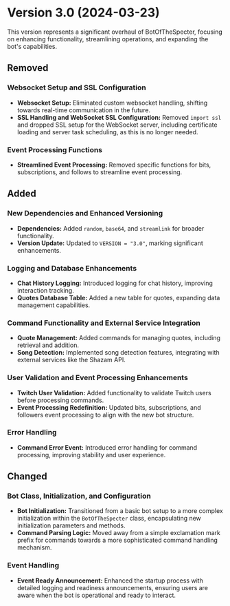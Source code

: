 # Version 3.0 (2024-03-23)

This version represents a significant overhaul of BotOfTheSpecter, focusing on enhancing functionality, streamlining operations, and expanding the bot's capabilities.

## Removed

### Websocket Setup and SSL Configuration
- **Websocket Setup:** Eliminated custom websocket handling, shifting towards real-time communication in the future.
- **SSL Handling and WebSocket SSL Configuration:** Removed `import ssl` and dropped SSL setup for the WebSocket server, including certificate loading and server task scheduling, as this is no longer needed.

### Event Processing Functions
- **Streamlined Event Processing:** Removed specific functions for bits, subscriptions, and follows to streamline event processing.

## Added

### New Dependencies and Enhanced Versioning
- **Dependencies:** Added `random`, `base64`, and `streamlink` for broader functionality.
- **Version Update:** Updated to `VERSION = "3.0"`, marking significant enhancements.

### Logging and Database Enhancements
- **Chat History Logging:** Introduced logging for chat history, improving interaction tracking.
- **Quotes Database Table:** Added a new table for quotes, expanding data management capabilities.

### Command Functionality and External Service Integration
- **Quote Management:** Added commands for managing quotes, including retrieval and addition.
- **Song Detection:** Implemented song detection features, integrating with external services like the Shazam API.

### User Validation and Event Processing Enhancements
- **Twitch User Validation:** Added functionality to validate Twitch users before processing commands.
- **Event Processing Redefinition:** Updated bits, subscriptions, and followers event processing to align with the new bot structure.

### Error Handling
- **Command Error Event:** Introduced error handling for command processing, improving stability and user experience.

## Changed

### Bot Class, Initialization, and Configuration
- **Bot Initialization:** Transitioned from a basic bot setup to a more complex initialization within the `BotOfTheSpecter` class, encapsulating new initialization parameters and methods.
- **Command Parsing Logic:** Moved away from a simple exclamation mark prefix for commands towards a more sophisticated command handling mechanism.

### Event Handling
- **Event Ready Announcement:** Enhanced the startup process with detailed logging and readiness announcements, ensuring users are aware when the bot is operational and ready to interact.
